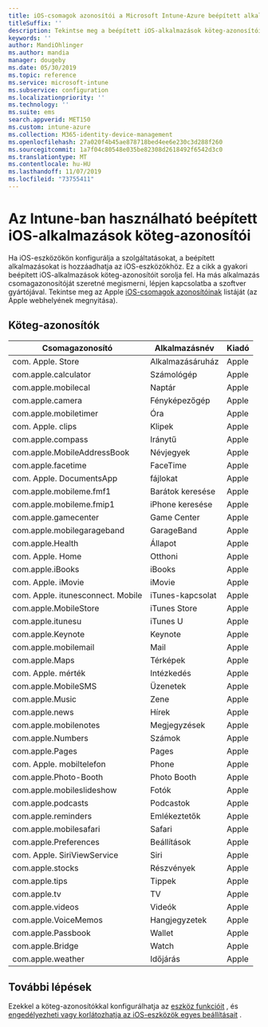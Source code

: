 ```yaml
---
title: iOS-csomagok azonosítói a Microsoft Intune-Azure beépített alkalmazásaihoz | Microsoft Docs
titleSuffix: ''
description: Tekintse meg a beépített iOS-alkalmazások köteg-azonosítóinak listáját. Ezekkel a köteg-azonosítókkal explicit módon engedélyezheti az alkalmazások számára az eszközök konfigurációs profiljaiban és házirendjeiben Microsoft Intune.
keywords: ''
author: MandiOhlinger
ms.author: mandia
manager: dougeby
ms.date: 05/30/2019
ms.topic: reference
ms.service: microsoft-intune
ms.subservice: configuration
ms.localizationpriority: ''
ms.technology: ''
ms.suite: ems
search.appverid: MET150
ms.custom: intune-azure
ms.collection: M365-identity-device-management
ms.openlocfilehash: 27a020f4b45ae878718bed4ee6e230c3d288f260
ms.sourcegitcommit: 1a7f04c80548e035be82308d2618492f6542d3c0
ms.translationtype: MT
ms.contentlocale: hu-HU
ms.lasthandoff: 11/07/2019
ms.locfileid: "73755411"
---
```

# <a name="bundle-ids-for-built-in-ios-apps-you-can-use-in-intune"></a>Az Intune-ban használható beépített iOS-alkalmazások köteg-azonosítói

Ha iOS-eszközökön konfigurálja a szolgáltatásokat, a beépített alkalmazásokat is hozzáadhatja az iOS-eszközökhöz. Ez a cikk a gyakori beépített iOS-alkalmazások köteg-azonosítóit sorolja fel. Ha más alkalmazás csomagazonosítóját szeretné megismerni, lépjen kapcsolatba a szoftver gyártójával. Tekintse meg az Apple [iOS-csomagok azonosítóinak](https://support.apple.com/guide/mdm/ios-bundle-ids-mdm90f60c1ce/web) listáját (az Apple webhelyének megnyitása).

## <a name="bundle-ids"></a>Köteg-azonosítók

| Csomagazonosító                   | Alkalmazásnév     | Kiadó |
|-----------------------------|--------------|-----------|
| com. Apple. Store             | Alkalmazásáruház    | Apple     |
| com.apple.calculator        | Számológép   | Apple     |
| com.apple.mobilecal         | Naptár     | Apple     |
| com.apple.camera            | Fényképezőgép       | Apple     |
| com.apple.mobiletimer       | Óra        | Apple     |
| com. Apple. clips             | Klipek        | Apple     |
| com.apple.compass           | Iránytű      | Apple     |
| com.apple.MobileAddressBook | Névjegyek     | Apple     |
| com.apple.facetime          | FaceTime     | Apple     |
| com. Apple. DocumentsApp      | fájlokat        | Apple     |
| com.apple.mobileme.fmf1     | Barátok keresése | Apple     |
| com.apple.mobileme.fmip1    | iPhone keresése  | Apple     |
| com.apple.gamecenter        | Game Center  | Apple     |
| com.apple.mobilegarageband  | GarageBand   | Apple     |
| com.apple.Health            | Állapot       | Apple     |
| com. Apple. Home              | Otthoni         | Apple     |
| com.apple.iBooks            | iBooks       | Apple     |
| com. Apple. iMovie            | iMovie       | Apple     |
| com. Apple. itunesconnect. Mobile | iTunes-kapcsolat | Apple |
| com.apple.MobileStore       | iTunes Store | Apple     |
| com.apple.itunesu           | iTunes U     | Apple     |
| com.apple.Keynote           | Keynote      | Apple     |
| com.apple.mobilemail        | Mail         | Apple     |
| com.apple.Maps              | Térképek         | Apple     |
| com. Apple. mérték           | Intézkedés      | Apple     |
| com.apple.MobileSMS         | Üzenetek     | Apple     |
| com.apple.Music             | Zene        | Apple     |
| com.apple.news              | Hírek         | Apple     |
| com.apple.mobilenotes       | Megjegyzések        | Apple     |
| com.apple.Numbers           | Számok      | Apple     |
| com.apple.Pages             | Pages        | Apple     |
| com. Apple. mobiltelefon       | Phone        | Apple     |
| com.apple.Photo-Booth       | Photo Booth  | Apple     |
| com.apple.mobileslideshow   | Fotók       | Apple     |
| com.apple.podcasts          | Podcastok     | Apple     |
| com.apple.reminders         | Emlékeztetők    | Apple     |
| com.apple.mobilesafari      | Safari       | Apple     |
| com.apple.Preferences       | Beállítások     | Apple     |
| com. Apple. SiriViewService   | Siri         | Apple     |
| com.apple.stocks            | Részvények       | Apple     |
| com.apple.tips              | Tippek         | Apple     |
| com.apple.tv                | TV           | Apple     |
| com.apple.videos            | Videók       | Apple     |
| com.apple.VoiceMemos        | Hangjegyzetek   | Apple     |
| com.apple.Passbook          | Wallet       | Apple     |
| com.apple.Bridge            | Watch        | Apple     |
| com.apple.weather           | Időjárás      | Apple     |      

## <a name="next-steps"></a>További lépések

Ezekkel a köteg-azonosítókkal konfigurálhatja az [eszköz funkcióit](ios-device-features-settings.md) , és [engedélyezheti vagy korlátozhatja az iOS-eszközök egyes beállításait](device-restrictions-ios.md) .

